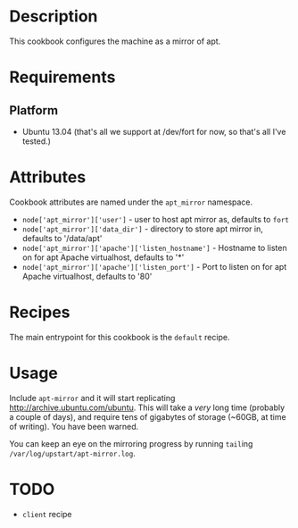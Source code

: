 Description
===========

This cookbook configures the machine as a mirror of apt.

Requirements
============

Platform
--------

* Ubuntu 13.04 (that's all we support at /dev/fort for now, so that's all I've tested.)

Attributes
==========

Cookbook attributes are named under the `apt_mirror` namespace.

* `node['apt_mirror']['user']` - user to host apt mirror as, defaults to `fort`
* `node['apt_mirror']['data_dir']` - directory to store apt mirror in, defaults to '/data/apt'
* `node['apt_mirror']['apache']['listen_hostname']` - Hostname to listen on for apt Apache virtualhost, defaults to '*'
* `node['apt_mirror']['apache']['listen_port']` - Port to listen on for apt Apache virtualhost, defaults to '80'

Recipes
=======

The main entrypoint for this cookbook is the `default` recipe.

Usage
=====

Include `apt-mirror` and it will start replicating http://archive.ubuntu.com/ubuntu. This will take a _very_ long time (probably a couple of days), and require tens of gigabytes of storage (~60GB, at time of writing). You have been warned.

You can keep an eye on the mirroring progress by running `tail`ing `/var/log/upstart/apt-mirror.log`.

TODO
====

- `client` recipe

